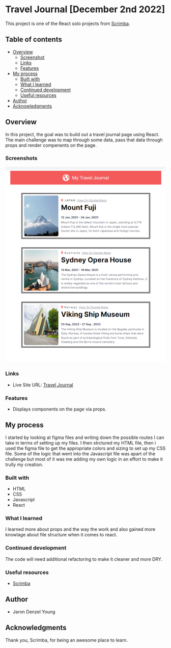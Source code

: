 # Travel Journal [December 2nd 2022]

This project is one of the React solo projects from [Scrimba](https://scrimba.com/).

## Table of contents

- [Overview](#overview)
  - [Screenshot](#screenshot)
  - [Links](#links)
  - [Features](#features)
- [My process](#my-process)
  - [Built with](#built-with)
  - [What I learned](#what-i-learned)
  - [Continued development](#continued-development)
  - [Useful resources](#useful-resources)
- [Author](#author)
- [Acknowledgments](#acknowledgments)

## Overview

In this project, the goal was to build out a travel journal page using React. The main challenge was to map through some data, pass that data through props and render compenents on the page.

### Screenshots

![alt text](./src/assets/Screenshot.png)

### Links

- Live Site URL: [Travel Journal](https://regal-sopapillas-e4a680.netlify.app/)

### Features

- Displays components on the page via props.

## My process

I started by looking at figma files and writing down the possible routes I can take in terms of setting up my files. I then strctured my HTML file, then i used the figma file to get the appropriate colors and sizing to set up my CSS file. Some of the logic that went into the Javascript file was apart of the challenge but most of it was me adding my own logic in an effort to make it trully my creation.

### Built with

- HTML
- CSS
- Javascript
- React

### What I learned

I learned more about props and the way the work and also gained more knowlage about file structure when it comes to react.

### Continued development

The code will need additional refactoring to make it cleaner and more DRY.

### Useful resources

- [Scrimba](https://scrimba.com//)

## Author

- Jaron Denzel Young

## Acknowledgments

Thank you, Scrimba, for being an awesome place to learn.

